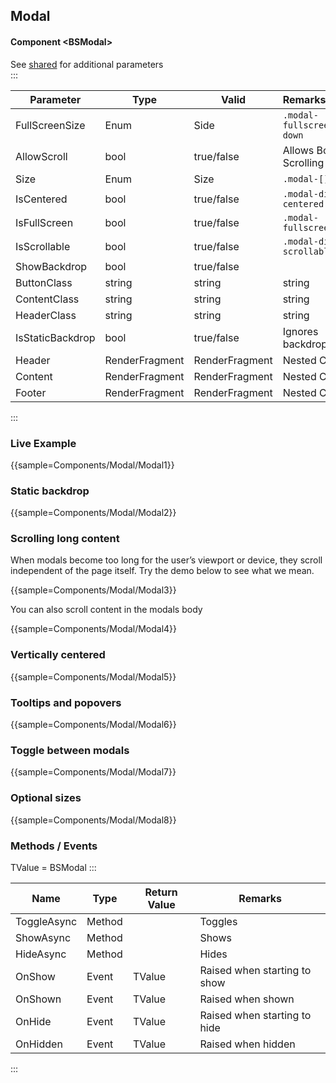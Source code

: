﻿## Modal
#### Component \<BSModal\>
See [shared](layout/shared) for additional parameters    
:::

| Parameter        | Type           | Valid          | Remarks/Output              | 
|------------------|----------------|----------------|-----------------------------|
| FullScreenSize   | Enum           | Side           | `.modal-fullscreen-[]-down` | {.table-striped}
| AllowScroll      | bool           | true/false     | Allows Body Scrolling       | 
| Size             | Enum           | Size           | `.modal-[]`                 |
| IsCentered       | bool           | true/false     | `.modal-dialog-centered`    |
| IsFullScreen     | bool           | true/false     | `.modal-fullscreen`         |
| IsScrollable     | bool           | true/false     | `.modal-dialog-scrollable`  |
| ShowBackdrop     | bool           | true/false     |
| ButtonClass      | string         | string         | string                      |
| ContentClass     | string         | string         | string                      |
| HeaderClass      | string         | string         | string                      |
| IsStaticBackdrop | bool           | true/false     | Ignores backdrop clicks     |
| Header           | RenderFragment | RenderFragment | Nested Content              |
| Content          | RenderFragment | RenderFragment | Nested Content              |
| Footer           | RenderFragment | RenderFragment | Nested Content              |

:::

### Live Example

{{sample=Components/Modal/Modal1}}

### Static backdrop

{{sample=Components/Modal/Modal2}}

### Scrolling long content
When modals become too long for the user’s viewport or device, they scroll independent of the page itself. Try the demo below to see what we mean.

{{sample=Components/Modal/Modal3}}

You can also scroll content in the modals body

{{sample=Components/Modal/Modal4}}

### Vertically centered

{{sample=Components/Modal/Modal5}}

### Tooltips and popovers

{{sample=Components/Modal/Modal6}}

### Toggle between modals

{{sample=Components/Modal/Modal7}}

### Optional sizes

{{sample=Components/Modal/Modal8}}

### Methods / Events
TValue = BSModal
:::

| Name        | Type   | Return Value | Remarks                      |
|-------------|--------|--------------|------------------------------|
| ToggleAsync | Method |              | Toggles                      |
| ShowAsync   | Method |              | Shows                        |
| HideAsync   | Method |              | Hides                        |
| OnShow      | Event  | TValue       | Raised when starting to show |
| OnShown     | Event  | TValue       | Raised when shown            |
| OnHide      | Event  | TValue       | Raised when starting to hide |
| OnHidden    | Event  | TValue       | Raised when hidden           |
:::